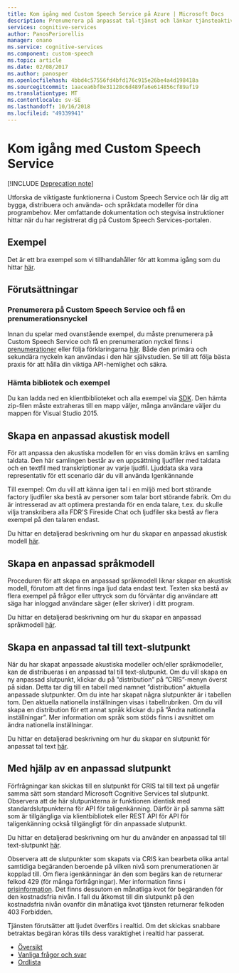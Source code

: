 ```yaml
---
title: Kom igång med Custom Speech Service på Azure | Microsoft Docs
description: Prenumerera på anpassat tal-tjänst och länkar tjänsteaktiviteter till en Azure-prenumeration du tränar en modell och gör en distribution.
services: cognitive-services
author: PanosPeriorellis
manager: onano
ms.service: cognitive-services
ms.component: custom-speech
ms.topic: article
ms.date: 02/08/2017
ms.author: panosper
ms.openlocfilehash: 4bbd4c57556fd4bfd176c915e26be4a4d198418a
ms.sourcegitcommit: 1aacea6bf8e31128c6d489fa6e614856cf89af19
ms.translationtype: MT
ms.contentlocale: sv-SE
ms.lasthandoff: 10/16/2018
ms.locfileid: "49339941"
---
```

# <a name="get-started-with-custom-speech-service"></a>Kom igång med Custom Speech Service

[!INCLUDE [Deprecation note](../../../includes/cognitive-services-custom-speech-deprecation-note.md)]

Utforska de viktigaste funktionerna i Custom Speech Service och lär dig att bygga, distribuera och använda- och språkdata modeller för dina programbehov. Mer omfattande dokumentation och stegvisa instruktioner hittar när du har registrerat dig på Custom Speech Services-portalen.

## <a name="samples"></a>Exempel  
Det är ett bra exempel som vi tillhandahåller för att komma igång som du hittar [här](https://github.com/Microsoft/Cognitive-Custom-Speech-Service).

## <a name="prerequisites"></a>Förutsättningar  

### <a name="subscribe-to-custom-speech-service-and-get-a-subscription-key"></a>Prenumerera på Custom Speech Service och få en prenumerationsnyckel
Innan du spelar med ovanstående exempel, du måste prenumerera på Custom Speech Service och få en prenumeration nyckel finns i [prenumerationer](https://portal.azure.com/#create/Microsoft.CognitiveServices/apitype/CustomSpeech) eller följa förklaringarna [här](CustomSpeech-How-to-Topics/cognitive-services-custom-speech-subscribe.md). Både den primära och sekundära nyckeln kan användas i den här självstudien. Se till att följa bästa praxis för att hålla din viktiga API-hemlighet och säkra.

### <a name="get-the-client-library-and-example"></a>Hämta bibliotek och exempel
Du kan ladda ned en klientbiblioteket och alla exempel via [SDK](https://www.microsoft.com/cognitive-services/en-us/SDK-Sample?api=bing%20speech&category=sdk). Den hämta zip-filen måste extraheras till en mapp väljer, många användare väljer du mappen för Visual Studio 2015.

## <a name="creating-a-custom-acoustic-model"></a>Skapa en anpassad akustisk modell
För att anpassa den akustiska modellen för en viss domän krävs en samling taldata. Den här samlingen består av en uppsättning ljudfiler med taldata och en textfil med transkriptioner av varje ljudfil. Ljuddata ska vara representativ för ett scenario där du vill använda Igenkännande

Till exempel: Om du vill att känna igen tal i en miljö med bort störande factory ljudfiler ska bestå av personer som talar bort störande fabrik.
Om du är intresserad av att optimera prestanda för en enda talare, t.ex. du skulle vilja transkribera alla FDR'S Fireside Chat och ljudfiler ska bestå av flera exempel på den talaren endast.

Du hittar en detaljerad beskrivning om hur du skapar en anpassad akustisk modell [här](CustomSpeech-How-to-Topics/cognitive-services-custom-speech-create-acoustic-model.md).

## <a name="creating-a-custom-language-model"></a>Skapa en anpassad språkmodell
Proceduren för att skapa en anpassad språkmodell liknar skapar en akustisk modell, förutom att det finns inga ljud data endast text. Texten ska bestå av flera exempel på frågor eller uttryck som du förväntar dig användare att säga har inloggad användare säger (eller skriver) i ditt program.

Du hittar en detaljerad beskrivning om hur du skapar en anpassad språkmodell [här](CustomSpeech-How-to-Topics/cognitive-services-custom-speech-create-language-model.md).

## <a name="creating-a-custom-speech-to-text-endpoint"></a>Skapa en anpassad tal till text-slutpunkt
När du har skapat anpassade akustiska modeller och/eller språkmodeller, kan de distribueras i en anpassad tal till text-slutpunkt. Om du vill skapa en ny anpassad slutpunkt, klickar du på ”distribution” på ”CRIS”-menyn överst på sidan. Detta tar dig till en tabell med namnet ”distribution” aktuella anpassade slutpunkter. Om du inte har skapat några slutpunkter är i tabellen tom. Den aktuella nationella inställningen visas i tabellrubriken. Om du vill skapa en distribution för ett annat språk klickar du på ”Ändra nationella inställningar”. Mer information om språk som stöds finns i avsnittet om ändra nationella inställningar.

Du hittar en detaljerad beskrivning om hur du skapar en slutpunkt för anpassat tal text [här](CustomSpeech-How-to-Topics/cognitive-services-custom-speech-create-endpoint.md).

## <a name="using-a-custom-speech-endpoint"></a>Med hjälp av en anpassad slutpunkt
Förfrågningar kan skickas till en slutpunkt för CRIS tal till text på ungefär samma sätt som standard Microsoft Cognitive Services tal slutpunkt. Observera att de här slutpunkterna är funktionen identisk med standardslutpunkterna för API för taligenkänning. Därför är på samma sätt som är tillgängliga via klientbibliotek eller REST API för API för taligenkänning också tillgängligt för din anpassade slutpunkt.

Du hittar en detaljerad beskrivning om hur du använder en anpassad tal till text-slutpunkt [här](CustomSpeech-How-to-Topics/cognitive-services-custom-speech-use-endpoint.md).


Observera att de slutpunkter som skapats via CRIS kan bearbeta olika antal samtidiga begäranden beroende på vilken nivå som prenumerationen är kopplad till. Om flera igenkänningar än den som begärs kan de returnerar felkod 429 (för många förfrågningar). Mer information finns i [prisinformation](https://www.microsoft.com/cognitive-services/en-us/pricing). Det finns dessutom en månatliga kvot för begäranden för den kostnadsfria nivån. I fall du åtkomst till din slutpunkt på den kostnadsfria nivån ovanför din månatliga kvot tjänsten returnerar felkoden 403 Forbidden.

Tjänsten förutsätter att ljudet överförs i realtid. Om det skickas snabbare betraktas begäran köras tills dess varaktighet i realtid har passerat.

* [Översikt](cognitive-services-custom-speech-home.md)
* [Vanliga frågor och svar](cognitive-services-custom-speech-faq.md)
* [Ordlista](cognitive-services-custom-speech-glossary.md)
